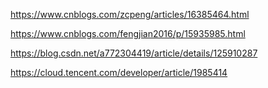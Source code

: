 https://www.cnblogs.com/zcpeng/articles/16385464.html

https://www.cnblogs.com/fengjian2016/p/15935985.html

https://blog.csdn.net/a772304419/article/details/125910287

https://cloud.tencent.com/developer/article/1985414